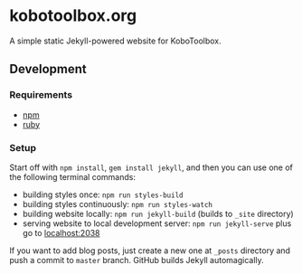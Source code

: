 # kobotoolbox.org

A simple static Jekyll-powered website for KoboToolbox.

## Development

### Requirements

- [npm](https://www.npmjs.com/get-npm)
- [ruby](https://www.ruby-lang.org/en/documentation/installation/)

### Setup

Start off with `npm install`, `gem install jekyll`, and then you can use one of the following terminal commands:

- building styles once: `npm run styles-build`
- building styles continuously: `npm run styles-watch`
- building website locally: `npm run jekyll-build` (builds to `_site` directory)
- serving website to local development server: `npm run jekyll-serve` plus go to [localhost:2038](localhost:2038)

If you want to add blog posts, just create a new one at `_posts` directory and push a commit to `master` branch. GitHub builds Jekyll automagically.
